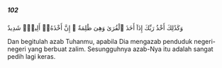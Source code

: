 ##### 102

<span class="ayah">وَكَذَٰلِكَ أَخْذُ رَبِّكَ إِذَآ أَخَذَ ٱلْقُرَىٰ وَهِىَ ظَٰلِمَةٌ ۚ إِنَّ أَخْذَهُۥٓ أَلِيمٌۭ شَدِيدٌ</span>

<span class="ayah_translation">Dan begitulah azab Tuhanmu, apabila Dia mengazab penduduk negeri-negeri yang berbuat zalim. Sesungguhnya azab-Nya itu adalah sangat pedih lagi keras.</span>
